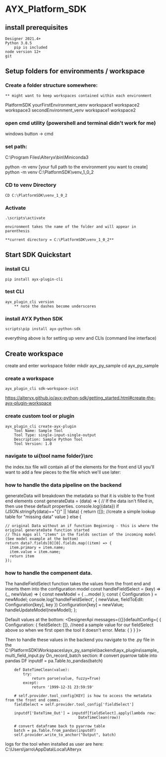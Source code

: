 # AYX_Platform_SDK

## install prerequisites
	Designer 2021.4+
	Python 3.8.5
		pip is included
	node version 12+
	git
	
## Setup folders for environments / workspace
### Create a folder structure somewhere:
	** might want to keep workspaces contained within each environment
PlatformSDK
	yourFirstEnvironment_venv
		workspace1
		workspace2
		workspace3
	secondEnvironment_venv
		workspace1
		workspace2

### open cmd utility (powershell and terminal didn't work for me)
windows button -> cmd

### set path:
C:\Program Files\Alteryx\bin\Miniconda3


<Create Virtual Environment>
	python -m venv [your full path to the environment you want to create]
	python -m venv C:\PlatformSDK\venv_1_0_2

### CD to venv Directory
	CD C:\PlatformSDK\venv_1_0_2
	
### Activate
	.\scripts\activate

	environment takes the name of the folder and will appear in parenthesis

	**current directory = C:\PlatformSDK\venv_1_0_2**

## Start SDK Quickstart

### install CLI
	pip install ayx-plugin-cli

### test CLI 
	ayx_plugin_cli version
		** note the dashes become underscores



### install AYX Python SDK
	scripts\pip install ayx-python-sdk
	
everything above is for setting up venv and CLIs (command line interface)

## Create workspace
create and enter workspace folder
	mkdir ayx_py_sample
	cd ayx_py_sample

### create a workspace
	ayx_plugin_cli sdk-workspace-init

https://alteryx.github.io/ayx-python-sdk/getting_started.html#create-the-ayx-plugin-workspace


### create custom tool or plugin
	ayx_plugin_cli create-ayx-plugin
		Tool Name: Sample Tool
		Tool Type: single-input-single-output
		Description: Sample Python Tool
		Tool Version: 1.0

### navigate to ui\{tool name folder}\src
the index.tsx file will contain all of the elements for the front end UI
you'll want to add a few pieces to the file which we'll use later:

### how to handle the data pipeline on the backend
generateData will breakdown the metadata so that it is visible to the front end elements
  const generateData = (data) => {
    // If the data isn't filled in, then use these default properties.
    console.log({data})
    if (JSON.stringify(data)=="{}" || !data) {
      return ([]); //create a simple lookup table for "missing data" value
    } else { 

    // original Data without an if function Beginning - this is where the original generateDate function started
    // This maps all "items" in the fields section of the incoming model (See model example at the bottom)
    return data?.fields[0][0].fields.map((item) => {      
      item.primary = item.name;
      item.value = item.name;
      return item 
    });

### how to handle the compenent data.
The handleFieldSelect function takes the values from the front end and inserts them into the configuration model
  const handleFieldSelect = (key) => (_, newValue) => {
    const newModel = { ...model };
    const { Configuration } = newModel;
    console.log('handleFieldSelect', { newValue, fieldToEdit: Configuration[key], key })
    Configuration[key] = newValue;
    handleUpdateModel(newModel);
  };



Default values at the bottom:
    <DesignerApi messages={{}}defaultConfig={
      { 
        Configuration: { fieldSelect: []}, //need a sample value for our fieldSelect above so when we first open the tool it doesn't error.
        Meta: { }
      }
    }>



Then to handle these values in the backend you navigate to the .py file in the 
C:\PlatformSDK\Workspaces\ayx_py_sample\backend\ayx_plugins\sample_multi_field_input.py
On_record_batch section:
		# convert pyarrow table into pandas DF
        inputdf = pa.Table.to_pandas(batch)
        
		
        def DateTimeClean(value):
            try: 
                return parse(value, fuzzy=True)
            except: 
                return '1999-12-31 23:59:59'
    
		# self.provider.tool_config[KEY] is how to access the metadata from the front end comms.
        fieldSelect = self.provider.tool_config['fieldSelect']

        inputdf['DateTime_Out'] = inputdf[fieldSelect].apply(lambda row: 
                                     DateTimeClean(row))
        
        # convert dataframe back to pyarrow table
        batch = pa.Table.from_pandas(inputdf)
        self.provider.write_to_anchor("Output", batch)
		
logs for the tool when installed as user are here:
	C:\Users\jarro\AppData\Local\Alteryx
